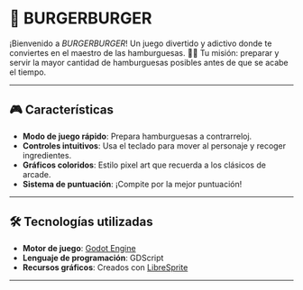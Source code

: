 # 🍔 BURGERBURGER

¡Bienvenido a *BURGERBURGER*! Un juego divertido y adictivo donde te conviertes en el maestro de las hamburguesas. 🧑‍🍳 Tu misión: preparar y servir la mayor cantidad de hamburguesas posibles antes de que se acabe el tiempo.

---

## 🎮 Características

- **Modo de juego rápido**: Prepara hamburguesas a contrarreloj.
- **Controles intuitivos**: Usa el teclado para mover al personaje y recoger ingredientes.
- **Gráficos coloridos**: Estilo pixel art que recuerda a los clásicos de arcade.
- **Sistema de puntuación**: ¡Compite por la mejor puntuación!

---

## 🛠️ Tecnologías utilizadas

- **Motor de juego**: [Godot Engine](https://godotengine.org/)
- **Lenguaje de programación**: GDScript
- **Recursos gráficos**: Creados con [LibreSprite]([https://www.aseprite.org/](https://libresprite.github.io/#!/))

---

